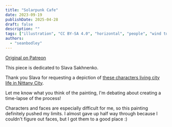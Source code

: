 ```yaml
---
title: "Solarpunk Cafe"
date: 2023-09-19
publishDate: 2025-04-28
draft: false
description: ""
tags: ["illustration", "CC BY-SA 4.0", "horizontal", "people", "wind turbine"]
authors:
  - "seanbodley"
---
```


[Original on Patreon](https://www.patreon.com/posts/solarpunk-cafe-89516442)

This piece is dedicated to Slava Sakhnenko.

Thank you Slava for requesting a depiction of [these characters living city life in Nittany City](https://www.patreon.com/posts/look-what-i-100-84231823).

Let me know what you think of the painting, I'm debating about creating a time-lapse of the process!

Characters and faces are especially difficult for me, so this painting definitely pushed my limits. I almost gave up half way through because I couldn't figure out faces, but I got them to a good place :)
